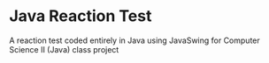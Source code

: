 # Java Reaction Test
 A reaction test coded entirely in Java using JavaSwing for Computer Science II (Java) class project
